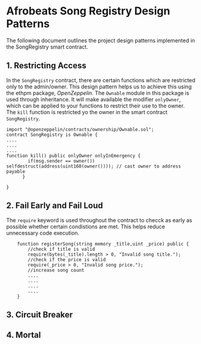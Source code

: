 # Afrobeats Song Registry Design Patterns

The following document outlines the project design patterns implemented in the SongRegistry smart contract. 

## 1. Restricting Access

In the `SongRegistry` contract, there are certain functions which are restricted only to the admin/owner. This design pattern helps us to achieve this using the ethpm package, *OpenZeppelin*. The `Ownable` module in this package is used through inheritance. It will make available the modifier `onlyOwner`, which can be applied to your functions to restrict their use to the owner. 
The `kill` function is restricted yo the owner in the smart contract `SongRegistry`.

```
import "@openzeppelin/contracts/ownership/Ownable.sol";
contract SongRegistry is Ownable {
....
....
....
function kill() public onlyOwner onlyInEmergency {
        if(msg.sender == owner()) selfdestruct(address(uint160(owner()))); // cast owner to address payable
      }

}

```


## 2. Fail Early and Fail Loud

The `require` keyword is used throughout the contract to checck as early as possible whether certain condistions are met. This helps reduce unnecessary code execution. 

```
    function registerSong(string memory _title,uint _price) public {
        //check if title is valid
        require(bytes(_title).length > 0, "Invalid song title.");
        //check if the price is valid
        require(_price > 0, "Invalid song price.");
        //increase song count
        ....
        ....
        ....
        ....
    }
```


## 3. Circuit Breaker

## 4. Mortal
